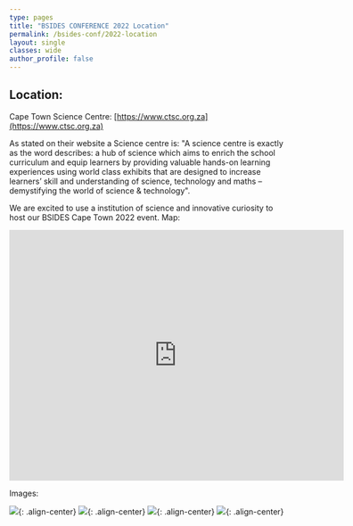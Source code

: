 ```yaml
---
type: pages
title: "BSIDES CONFERENCE 2022 Location"
permalink: /bsides-conf/2022-location
layout: single
classes: wide
author_profile: false
---
```


## Location:
Cape Town Science Centre:  [https://www.ctsc.org.za](https://www.ctsc.org.za)

As stated on their website a Science centre is: "A science centre is exactly as the word describes: a hub of science which aims to enrich the school curriculum and equip learners by providing valuable hands-on learning experiences using world class exhibits that are designed to increase learners’ skill and understanding of science, technology and maths – demystifying the world of science & technology".

We are excited to use a institution of science and innovative curiosity to host our BSIDES Cape Town 2022 event. 
Map:
<iframe src="https://www.google.com/maps/embed?pb=!1m18!1m12!1m3!1d3310.1161613661575!2d18.461793015165348!3d-33.93814033009232!2m3!1f0!2f0!3f0!3m2!1i1024!2i768!4f13.1!3m3!1m2!1s0x1dcc5d058484eba7%3A0xd4bb85c829464c5!2sCape%20Town%20Science%20Centre!5e0!3m2!1sen!2sza!4v1646655787351!5m2!1sen!2sza" width="600" height="450" style="border:0;" allowfullscreen="" loading="lazy"></iframe>

Images:

[//]: # (<img src="https://www.ctsc.org.za/wp-content/gallery/ctsc-gallery/exhibitoon_floor2_0.jpg" />)
[//]: # (<img src="https://www.ctsc.org.za/wp-content/uploads/2015/11/Auditorium-300-x-200.jpg" />)
[//]: # (<img src="https://www.ctsc.org.za/wp-content/uploads/2013/05/SAP-Auditorium-launch-300.jpg" />)

[//]: # (<img src="https://www.ctsc.org.za/wp-content/gallery/ctsc-gallery/multimedia.jpg" />)
![](https://www.ctsc.org.za/wp-content/gallery/ctsc-gallery/exhibitoon_floor2_0.jpg){: .align-center}
![](https://www.ctsc.org.za/wp-content/uploads/2015/11/Auditorium-300-x-200.jpg){: .align-center}
![](https://www.ctsc.org.za/wp-content/uploads/2013/05/SAP-Auditorium-launch-300.jpg){: .align-center}
![](https://www.ctsc.org.za/wp-content/gallery/ctsc-gallery/multimedia.jpg){: .align-center}